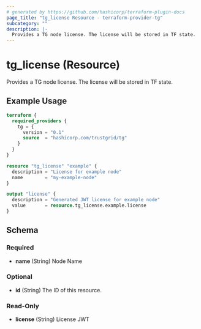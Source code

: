 ```yaml
---
# generated by https://github.com/hashicorp/terraform-plugin-docs
page_title: "tg_license Resource - terraform-provider-tg"
subcategory: ""
description: |-
  Provides a TG node license. The license will be stored in TF state.
---
```


# tg_license (Resource)

Provides a TG node license. The license will be stored in TF state.

## Example Usage

```terraform
terraform {
  required_providers {
    tg = {
      version = "0.1"
      source  = "hashicorp.com/trustgrid/tg"
    }
  }
}

resource "tg_license" "example" {
  description = "License for example node"
  name        = "my-example-node"
}

output "license" {
  description = "Generated JWT license for example node"
  value       = resource.tg_license.example.license
}
```

<!-- schema generated by tfplugindocs -->
## Schema

### Required

- **name** (String) Node Name

### Optional

- **id** (String) The ID of this resource.

### Read-Only

- **license** (String) License JWT


